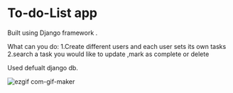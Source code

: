 # To-do-List app
Built using Django framework .

What can you do:
1.Create different users and each user sets its own tasks
2.search a task you would like to update ,mark as complete or delete


Used defualt django db.

![ezgif com-gif-maker](https://user-images.githubusercontent.com/60579831/195265002-56196cce-d2d8-45ce-a53f-b62e294293b3.gif)

